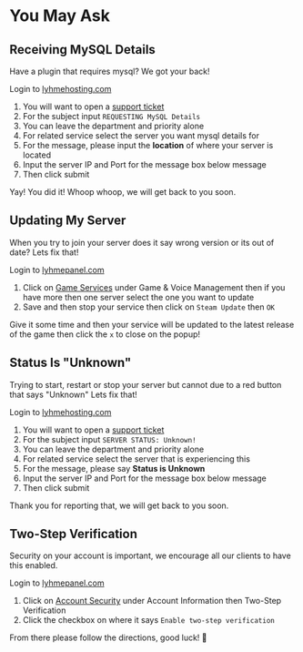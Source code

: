 # You May Ask

## Receiving MySQL Details

Have a plugin that requires mysql? We got your back!

Login to [lyhmehosting.com](https://billing.lyhmehosting.com/clientarea.php)

1. You will want to open a [support ticket](https://billing.lyhmehosting.com/submitticket.php?step=2&deptid=1)
2. For the subject input `REQUESTING MySQL Details`
3. You can leave the department and priority alone
4. For related service select the server you want mysql details for
5. For the message, please input the **location** of where your server is located
6. Input the server IP and Port for the message box below message
7. Then click submit

Yay! You did it! Whoop whoop, we will get back to you soon.

## Updating My Server

When you try to join your server does it say wrong version or its out of date? Lets fix that!

Login to [lyhmepanel.com](https://lyhmepanel.com)

1. Click on [Game Services](http://lyhmepanel.com/Interface/GameHosting/GameServers.aspx) under Game & Voice Management then if you have more then one server select the one you want to update
2. Save and then stop your service then click on `Steam Update` then `OK`

Give it some time and then your service will be updated to the latest release of the game then click the `x` to close on the popup!

## Status Is "Unknown"

Trying to start, restart or stop your server but cannot due to a red button that says "Unknown" Lets fix that!

Login to [lyhmehosting.com](https://billing.lyhmehosting.com/clientarea.php)

1. You will want to open a [support ticket](https://billing.lyhmehosting.com/submitticket.php?step=2&deptid=1)
2. For the subject input `SERVER STATUS: Unknown!`
3. You can leave the department and priority alone
4. For related service select the server that is experiencing this
5. For the message, please say **Status is Unknown**
6. Input the server IP and Port for the message box below message
7. Then click submit

Thank you for reporting that, we will get back to you soon.

## Two-Step Verification

Security on your account is important, we encourage all our clients to have this enabled.

Login to [lyhmepanel.com](https://lyhmepanel.com)

1. Click on [Account Security](http://lyhmepanel.com/Interface/Base/ChangePassword.aspx) under Account Information then Two-Step Verification
2. Click the checkbox on where it says `Enable two-step verification`

From there please follow the directions, good luck! 🔐 

